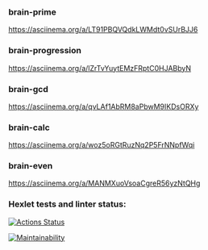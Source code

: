 ### brain-prime
https://asciinema.org/a/LT91PBQVQdkLWMdt0vSUrBJJ6
### brain-progression
https://asciinema.org/a/lZrTvYuytEMzFRptC0HJABbyN
### brain-gcd
https://asciinema.org/a/qvLAf1AbRM8aPbwM9IKDsORXy
### brain-calc
https://asciinema.org/a/woz5oRGtRuzNq2P5FrNNpfWqi
### brain-even
https://asciinema.org/a/MANMXuoVsoaCgreR56yzNtQHg
### Hexlet tests and linter status:
[![Actions Status](https://github.com/Marina093/frontend-project-44/workflows/hexlet-check/badge.svg)](https://github.com/Marina093/frontend-project-44/actions)

[![Maintainability](https://api.codeclimate.com/v1/badges/76506b906eeaaa2fa5ad/maintainability)](https://codeclimate.com/github/Marina093/frontend-project-44/maintainability) 
